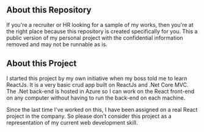 ## About this Repository

If you're a recruiter or HR looking for a sample of my works, then you're at the right place because this repository is created specifically for you. This a public version of my personal project with the confidential information removed and may not be runnable as is.

## About this Project
I started this project by my own initiative when my boss told me to learn ReactJs. It is a very basic crud app built on ReactJs and .Net Core MVC. The .Net back-end is hosted in Azure so I can work on the React front-end on any computer without having to run the back-end on each machine.

Since the last time I've worked on this, I have been assigned on a real React project in the company. So please don't consider this project as a representation of my current web development skill.